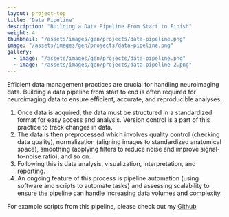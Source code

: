 ```yaml
---
layout: project-top
title: "Data Pipeline"
description: "Building a Data Pipeline From Start to Finish"
weight: 4
thumbnail: "/assets/images/gen/projects/data-pipeline.png"
image: "/assets/images/gen/projects/data-pipeline.png"
gallery:
  - image: "/assets/images/gen/projects/data-pipeline.png"
  - image: "/assets/images/gen/projects/data-pipeline-2.png"
---
```


Efficient data management practices are crucial for handling neuroimaging data. Building a data pipeline from start to end is often required for neuroimaging data to ensure efficient, accurate, and reproducible analyses. 

1. Once data is acquired, the data must be structured in a standardized format for easy access and analysis. Version control is a part of this practice to track changes in data.
2. The data is then preprocessed which involves quality control (checking data quality), normalization (aligning images to standardized anatomical space), smoothing (applying filters to reduce noise and improve signal-to-noise ratio), and so on.
3. Following this is data analysis, visualization, interpretation, and reporting.
4. An ongoing feature of this process is pipeline automation (using software and scripts to automate tasks) and assessing scalability to ensure the pipeline can handle increasing data volumes and complexity. 

For example scripts from this pipeline, please check out my [Github](https://github.com/arianayoum/neuroimaging-data-pipeline)
